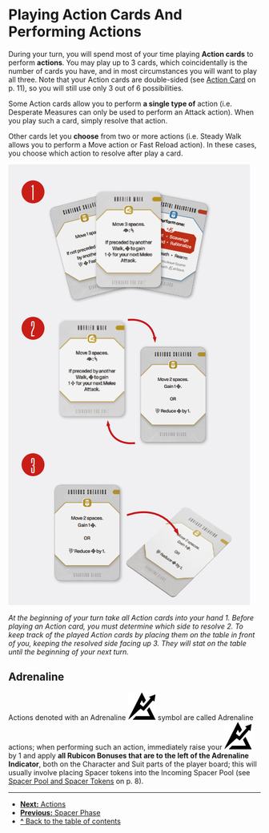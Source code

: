 # Playing Action Cards And Performing Actions

During your turn, you will spend most of your time
playing **Action cards** to perform **actions**. You may
play up to 3 cards, which coincidentally is the number of cards you have, and in most circumstances
you will want to play all three. Note that your Action
cards are double-sided (see [Action Card](action-card.md) on p. 11), so
you will still use only 3 out of 6 possibilities.

Some Action cards allow you to perform **a single
type of** action (i.e. Desperate Measures can only be
used to perform an Attack action). When you play
such a card, simply resolve that action.

Other cards let you **choose** from two or more actions (i.e. Steady Walk allows you to perform a Move
action or Fast Reload action). In these cases, you
choose which action to resolve after play a card.

![Action Cards Sequense](img/action-cards-sequense.png)

*At the beginning of your turn take all Action cards into
your hand <span class="red-round">1</span>. Before playing an Action card, you must
determine which side to resolve <span class="red-round">2</span>. To keep track of the
played Action cards by placing them on the table in front
of you, keeping the resolved side facing up <span class="red-round">3</span>. They will
stat on the table until the beginning of your next turn.*

## Adrenaline

Actions denoted with an Adrenaline ![Adrenaline Icon](svg/icon-adrenaline.svg) symbol are
called Adrenaline actions; when performing such
an action, immediately raise your ![Adrenaline Icon](svg/icon-adrenaline.svg "Adrenaline") by 1 and apply **all
Rubicon Bonuses that are to the left of the Adrenaline Indicator**, both on the Character and Suit parts
of the player board; this will usually involve placing
Spacer tokens into the Incoming Spacer Pool
(see [Spacer Pool and Spacer Tokens](spacer-pool-and-spacer-tokens.md) on p. 8).

---

- [**Next:** Actions](actions.md)
- [**Previous:** Spacer Phase](spacer-phase.md)
- [**^** Back to the table of contents](README.md)